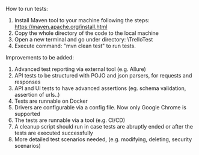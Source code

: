 How to run tests:
1) Install Maven tool to your machine following the steps: https://maven.apache.org/install.html
2) Copy the whole directory of the code to the local machine
3) Open a new terminal and go under directory: \TrelloTest
4) Execute command: "mvn clean test" to run tests.

Improvements to be added:
1) Advanced test reporting via external tool (e.g. Allure)
2) API tests to be structured with POJO and json parsers, for requests and responses
3) API and UI tests to have advanced assertions (eg. schema validation, assertion of urls..)
4) Tests are runnable on Docker
5) Drivers are configurable via a config file. Now only Google Chrome is supported
6) The tests are runnable via a tool (e.g. CI/CD)
7) A cleanup script should run in case tests are abruptly ended or after the tests are executed successfully
8) More detailed test scenarios needed, (e.g. modifying, deleting, security scenarios)